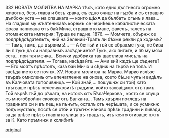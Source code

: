 ﻿332	НОВАТА МОЛИТВА НА МАРКА
тѣхъ, като едно дългнесто огромно животно, безъ глава и безъ крака, съ едно очице на гърба и съ страшно дълбокн уста — на опашката — конто щѣхѫ да бълбатъ огънъ и лава... На гладкия му жълтеникавъ коремъ се чернѣеше кабалистическата фраза написана отъ бай Мича, страшното мане, факелъ, талесъ на отоманската империя:
Турща ке падне. 1876.
— Момчета, обърнж се подпрѣдсѣдательтъ, ний на Зелений-Трапъ ли бѣхме рекли да ходимъ?
— Тамъ, тамъ, да вървимъ!...
— А бе тъй и тъй се сбрахме тука, не бива ли п тукъ да си направимъ засѣданието? Тукъ, ако питате, и пб му мяза сега... при тая мечка...
Всички удобриха тая щастлива мисъль на подпрѣдсѣдателя.
— Тогава, насѣдайте.
— Ами вий кждѣ ще сѣднете?
— Ето моятъ прѣстолъ, каза бай Мичо и сѣднж на гърба на топа.
И засѣданието се почнж.
XV.
Новата молитва на Марка.
Марко излѣзе твърдѣ омисленъ отъ впечатление на онова, което бѣше чулъ и видѣлъ въ Калчовата тополивница.
— Кой знай,... пошушнж си той) като тръгваше прѣзъ зеленчуковитѣ градини, който захва́щахж отъ тамъ.
Той вървѣ тъй до рѣката, на истокъ отъ БѣлаЧеркова , която се спуща съ многобройни скокове отъ Балкана... Тамъ хвърли погледъ на градината си и въ пещ на пънътъ, осталъ отъ черѣшата, и се усмихнж подъ мустакъ; послѣ се отби и тръгнж наново прѣзъ градини и ливади, за да влѣзе прѣзъ главната улица въ градътъ, изъ която отиваше пжтя за К. Като прѣминж и колибитѣ

[original](images/373.jpg)